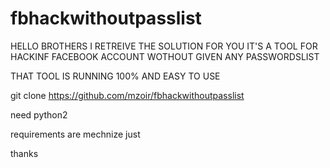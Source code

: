 # fbhackwithoutpasslist


HELLO BROTHERS I RETREIVE THE SOLUTION FOR YOU IT'S A TOOL FOR HACKINF FACEBOOK ACCOUNT WOTHOUT GIVEN ANY PASSWORDSLIST 

THAT TOOL IS RUNNING 100% AND EASY TO USE

git clone https://github.com/mzoir/fbhackwithoutpasslist

need python2 

requirements are mechnize just


thanks 

